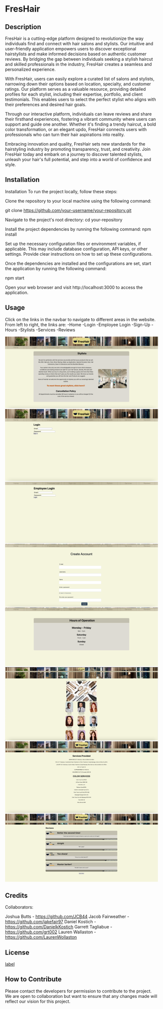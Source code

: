 # FresHair

## Description

FresHair is a cutting-edge platform designed to revolutionize the way individuals find and connect with hair salons and stylists. Our intuitive and user-friendly application empowers users to discover exceptional hairstylists and make informed decisions based on authentic customer reviews. By bridging the gap between individuals seeking a stylish haircut and skilled professionals in the industry, FresHair creates a seamless and personalized experience.

With FresHair, users can easily explore a curated list of salons and stylists, narrowing down their options based on location, specialty, and customer ratings. Our platform serves as a valuable resource, providing detailed profiles for each stylist, including their expertise, portfolio, and client testimonials. This enables users to select the perfect stylist who aligns with their preferences and desired hair goals.

Through our interactive platform, individuals can leave reviews and share their firsthand experiences, fostering a vibrant community where users can support and guide one another. Whether it's finding a trendy haircut, a bold color transformation, or an elegant updo, FresHair connects users with professionals who can turn their hair aspirations into reality.

Embracing innovation and quality, FresHair sets new standards for the hairstyling industry by promoting transparency, trust, and creativity. Join FresHair today and embark on a journey to discover talented stylists, unleash your hair's full potential, and step into a world of confidence and style.

## Installation

Installation
To run the project locally, follow these steps:

Clone the repository to your local machine using the following command:

git clone https://github.com/your-username/your-repository.git

Navigate to the project's root directory:
cd your-repository

Install the project dependencies by running the following command:
npm install

Set up the necessary configuration files or environment variables, if applicable. This may include database configuration, API keys, or other settings. Provide clear instructions on how to set up these configurations.

Once the dependencies are installed and the configurations are set, start the application by running the following command:

npm start

Open your web browser and visit http://localhost:3000 to access the application.

## Usage

Click on the links in the navbar to navigate to different areas in the website. From left to right, the links are:
-Home
-Login
-Employee Login
-Sign-Up
-Hours
-Stylists
-Services
-Reviews

![Home Page View](public/images/01%20Home.png)
![Customer Login Page](public/images/02%20Login.png)
![Employee Login Page](public/images/03%20Employee%20Login.png)
![Create Account Page](public/images/04%20Create%20Account.png)
![Hours Page](public/images/05%20Hours.png)
![Stylists Page](public/images/06%20Stylists.png)
![Services Page](public/images/07%20Services.png)
![Reviews Page](public/images/08%20Reviews.png)

## Credits

Collaborators:

Joshua Butts - https://github.com/JCB44
Jacob Fairweather - https://github.com/jakefair97
Daniel Kostich - https://github.com/DanielkKostich
Garrett Tagliabue - https://github.com/grt002
Lauren Wallaston - https://github.com/LaurenWollaston

## License

[label](LICENSE)

## How to Contribute

Please contact the developers for permission to contribute to the project. We are open to collaboration but want to ensure that any changes made will reflect our vision for this project. 